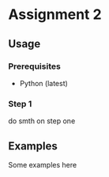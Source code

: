 # Assignment 2

## Usage

### Prerequisites

- Python (latest)

### Step 1

do smth on step one

## Examples

Some examples here
